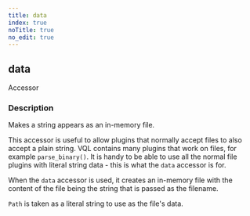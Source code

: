 ```yaml
---
title: data
index: true
noTitle: true
no_edit: true
---
```




<div class="vql_item"></div>


## data
<span class='vql_type label label-warning pull-right page-header'>Accessor</span>


### Description

Makes a string appears as an in-memory file.

This accessor is useful to allow plugins that normally accept files to also
accept a plain string. VQL contains many plugins that work on files, for
example `parse_binary()`. It is handy to be able to use all the normal file
plugins with literal string data - this is what the `data` accessor is for.

When the `data` accessor is used, it creates an in-memory file with the
content of the file being the string that is passed as the filename.

`Path` is taken as a literal string to use as the file's data.


